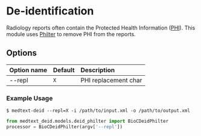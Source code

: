 # De-identification

Radiology reports often contain the Protected Health Information 
([PHI](https://www.hhs.gov/hipaa/for-professionals/privacy/special-topics/de-identification/index.html#standard)).
This module uses [Philter](https://github.com/BCHSI/philter-ucsf) to remove PHI
from the reports.

## Options

| Option name | Default | Description          |
|:------------|:--------|:---------------------|
| --repl      | `X`     | PHI replacement char |

### Example Usage

```shell
$ medtext-deid --repl=X -i /path/to/input.xml -o /path/to/output.xml
```

```python
from medtext_deid.models.deid_philter import BioCDeidPhilter
processor = BioCDeidPhilter(argv['--repl'])
```